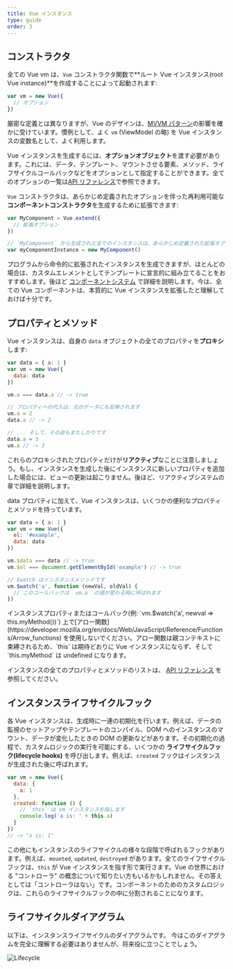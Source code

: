 ```yaml
---
title: Vue インスタンス
type: guide
order: 3
---
```


## コンストラクタ

全ての Vue vm は、`Vue` コンストラクタ関数で**ルート Vue インスタンス(root Vue instance)**を作成することによって起動されます:

``` js
var vm = new Vue({
  // オプション
})
```

厳密な定義とは異なりますが、Vue のデザインは、[MVVM パターン](https://en.wikipedia.org/wiki/Model_View_ViewModel)の影響を確かに受けています。慣例として、よく `vm` (ViewModel の略) を Vue インスタンスの変数名として、よく利用します。

Vue インスタンスを生成するには、**オプションオブジェクト**を渡す必要があります。これには、データ、テンプレート、マウントさせる要素、メソッド、ライフサイクルコールバックなどをオプションとして指定することができます。全てのオプションの一覧は[API リファレンス](../api)で参照できます。

`Vue` コンストラクタは、あらかじめ定義されたオプションを伴った再利用可能な**コンポーネントコンストラクタ**を生成するために拡張できます:

``` js
var MyComponent = Vue.extend({
  // 拡張オプション
})

// `MyComponent` から生成された全てのインスタンスは、あらかじめ定義された拡張オプションを利用して生成されます
var myComponentInstance = new MyComponent()
```

プログラムから命令的に拡張されたインスタンスを生成できますが、ほとんどの場合は、カスタムエレメントとしてテンプレートに宣言的に組み立てることをおすすめします。後ほど [コンポーネントシステム](components.html) で詳細を説明します。今は、全ての Vue コンポーネントは、本質的に Vue インスタンスを拡張したと理解しておけば十分です。

## プロパティとメソッド

Vue インスタンスは、自身の `data` オブジェクトの全てのプロパティを**プロキシ**します:

``` js
var data = { a: 1 }
var vm = new Vue({
  data: data
})

vm.a === data.a // -> true

// プロパティへの代入は、元のデータにも反映されます
vm.a = 2
data.a // -> 2

// ... そして、その逆もまたしかりです
data.a = 3
vm.a // -> 3
```

これらのプロキシされたプロパティだけが**リアクティブ**なことに注意しましょう。もし、インスタンスを生成した後にインスタンスに新しいプロパティを追加した場合には、ビューの更新は起こりません。後ほど、リアクティブシステムの章で詳細を説明します。

data プロパティに加えて、Vue インスタンスは、いくつかの便利なプロパティとメソッドを持っています。

``` js
var data = { a: 1 }
var vm = new Vue({
  el: '#example',
  data: data
})

vm.$data === data // -> true
vm.$el === document.getElementById('example') // -> true

// $watch はインスタンスメソッドです
vm.$watch('a', function (newVal, oldVal) {
  // このコールバックは `vm.a` の値が変わる時に呼ばれます
})
```


<p class="tip">インスタンスプロパティまたはコールバック(例: `vm.$watch('a', newval => this.myMethod())`) 上で[アロー関数](https://developer.mozilla.org/en/docs/Web/JavaScript/Reference/Functions/Arrow_functions) を使用しないでください。アロー関数は親コンテキストに束縛されるため、`this` は期待どおりに Vue インスタンスにならず、そして `this.myMethod` は undefined になります。</p>

インスタンスの全てのプロパティとメソッドのリストは、 [API リファレンス](../api) を参照してください。

## インスタンスライフサイクルフック

各 Vue インスタンスは、生成時に一連の初期化を行います。例えば、データの監視のセットアップやテンプレートのコンパイル、DOM へのインスタンスのマウント、データが変化したときの DOM の更新などがあります。その初期化の過程で、カスタムロジックの実行を可能にする、いくつかの **ライフサイクルフック(lifecycle hooks)** を呼び出します。例えば、`created` フックはインスタンスが生成された後に呼ばれます。

``` js
var vm = new Vue({
  data: {
    a: 1
  },
  created: function () {
    // `this` は vm インスタンスを指します
    console.log('a is: ' + this.a)
  }
})
// -> "a is: 1"
```

この他にもインスタンスのライフサイクルの様々な段階で呼ばれるフックがあります。例えば、`mounted`, `updated`, `destroyed` があります。全てのライフサイクル フックは、`this` が Vue インスタンスを指す形で実行さます。Vue の世界における "コントローラ" の概念について知りたい方もいるかもしれません。その答えとしては「コントローラはない」です。コンポーネントのためのカスタムロジックは、これらのライフサイクルフックの中に分割されることになります。

## ライフサイクルダイアグラム

以下は、インスタンスライフサイクルのダイアグラムです。
今はこのダイアグラムを完全に理解する必要はありませんが、将来役に立つことでしょう。

![Lifecycle](/images/lifecycle.png)
